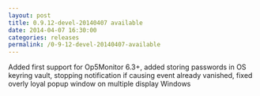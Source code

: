 ```yaml
---
layout: post
title: 0.9.12-devel-20140407 available
date: 2014-04-07 16:30:00
categories: releases
permalink: /0-9-12-devel-20140407-available
---
```


Added first support for Op5Monitor 6.3+, added storing passwords in OS keyring vault, stopping notification if causing event already vanished, fixed overly loyal popup window on multiple display Windows


